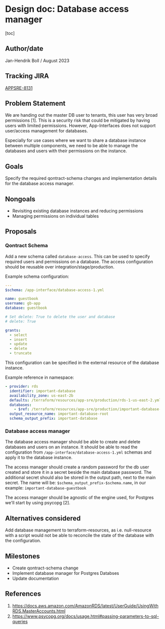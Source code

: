 # Design doc: Database access manager

[toc]

## Author/date

Jan-Hendrik Boll / August 2023

## Tracking JIRA

[APPSRE-8131](https://issues.redhat.com/browse/APPSRE-8131)

## Problem Statement

We are handing out the master DB user to tenants, this user has very broad permissions [1]. This is a security risk that could be mitigated by having users with limited permissions. However, App-Interfaces does not support user/access management for databases.

Especially for use cases where we want to share a database instance between multiple components, we need to be able to manage the databases and users with their permissions on the instance.

## Goals

Specify the required qontract-schema changes and implementation details for the database access manager.

## Nongoals

* Revisiting existing database instances and reducing permissions
* Managing permissions on individual tables

## Proposals

### Qontract Schema

Add a new schema called `database-access`. This can be used to specify required users and permissions on a database. The access configuration should be reusable over integration/stage/production. 

Example schema configuration:
```yaml
---
$schema: /app-interface/database-access-1.yml

name: guestbook
username: gb-app
database: guestbook

# Set delete: True to delete the user and database
# delete: True

grants:
  - select
  - insert
  - update
  - delete
  - truncate
```

This configuration can be specified in the external resource of the database instance.

Example reference in namespace:
```yaml
- provider: rds
  identifier: important-database
  availability_zone: us-east-2b
  defaults: /terraform/resources/app-sre/production/rds-1-us-east-2.yml
  databases:
    - $ref: /terraform/resources/app-sre/production/important-database-guestbook.yml
  output_resource_name: important-database-root
  schema_output_prefix: important-database
```

### Database access manager

The database access manager should be able to create and delete databases and users on an instance. It should be able to read the configuration from `/app-interface/database-access-1.yml` schemas and apply it to the database instance.

The access manager should create a random password for the db user created and store it in a secret beside the main database password. The additional secret should also be stored in the output path, next to the main secret. The name will be: `$schema_output_prefix-$schema.name`, in our example: `important-database-guestbook`

The access manager should be agnostic of the engine used, for Postgres we'll start by using psycopg [2].


## Alternatives considered

Add database management to terraform-resources, as i.e. null-resource with a script would not be able to reconcile the state of the database with the configuration.

## Milestones

* Create qontract-schema change
* Implement database manager for Postgres Databses
* Update documentation


## References

1. https://docs.aws.amazon.com/AmazonRDS/latest/UserGuide/UsingWithRDS.MasterAccounts.html
2. https://www.psycopg.org/docs/usage.html#passing-parameters-to-sql-queries
